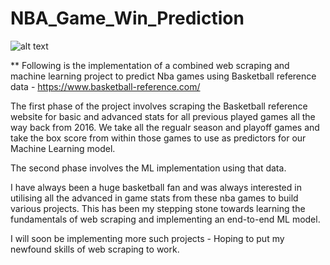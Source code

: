 # NBA_Game_Win_Prediction
![alt text](hhttps://a.espncdn.com/photo/2022/1014/fc_nba_gm_1296x729.jpg)

** Following is the implementation of a combined web scraping and machine learning project to predict Nba games using Basketball reference data - https://www.basketball-reference.com/

The first phase of the project involves scraping the Basketball reference website for basic and advanced stats for all previous played games all the way back from 2016.
We take all the regualr season and playoff games and take the box score from within those games to use as predictors for our Machine Learning model.

The second phase involves the ML implementation using that data.

I have always been a huge basketball fan and was always interested in utilising all the advanced in game stats from these nba games to build various projects.
This has been my stepping stone towards learning the fundamentals of web scraping and implementing an end-to-end ML model.

I will soon be implementing more such projects - Hoping to put my newfound skills of web scraping to work. 

